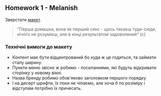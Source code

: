 ## Homework 1 - Melanish

Зверстати [макет](<https://www.figma.com/file/Jb4qBzrwPmU1umKrS6N6fR/Web-Freebie-(Community)?node-id=1%3A3&t=nP0shKUoThmU6XkX-0>).

>"Перша домашка, вона як перший секс - щось тикаєш туди-сюди, нічого не розумієш, але в кінці результатом задоволений" (c)

### Технічні вимоги до макету

- Контент має бути відцентрований бо куда ж це годиться, та займати сталу ширину.
- Пункти меню звісно ж робимо - посиланнями, які будуть відкривати сторінку у новому вікні.
- Назва бренду робимо обов'яково заголовком першого порядку
- І на десерт шрифти, їх поки не чіпаємо, але хоча б по розіміру і відступам потрібно їх причесать.
